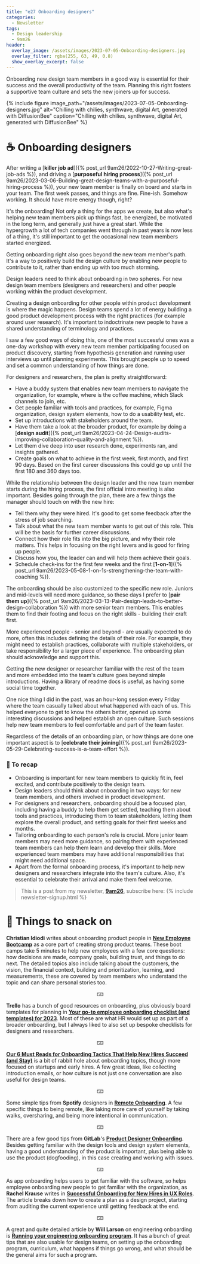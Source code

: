 ```yaml
---
title: "e27 Onboarding designers"
categories:
  - Newsletter
tags:
  - Design leadership
  - 9am26
header:
  overlay_image: /assets/images/2023-07-05-Onboarding-designers.jpg
  overlay_filter: rgba(255, 63, 49, 0.8)
  show_overlay_excerpt: false
---
```


Onboarding new design team members in a good way is essential for their success and the overall productivity of the team. Planning this right fosters a supportive team culture and sets the new joiners up for success.

{% include figure image_path="/assets/images/2023-07-05-Onboarding-designers.jpg" alt="Chilling with chilies, synthwave, digital Art, generated with DiffusionBee" caption="Chilling with chilies, synthwave, digital Art, generated with DiffusionBee" %}

# ☕ Onboarding designers

After writing a [**killer job ad**]({% post_url 9am26/2022-10-27-Writing-great-job-ads %}), and driving a [**purposeful hiring process**]({% post_url 9am26/2023-03-06-Building-great-design-teams-with-a-purposeful-hiring-process %}), your new team member is finally on board and starts in your team. The first week passes, and things are fine. Fine-ish. Somehow working. It should have more energy though, right? 

It's the onboarding! Not only a thing for the apps we create, but also what's helping new team members pick up things fast, be energized, be motivated in the long term, and generally just have a great start. While the hypergrowth a lot of tech companies went through in past years is now less of a thing, it's still important to get the occasional new team members started energized.

Getting onboarding right also goes beyond the new team member's path. It's a way to positively build the design culture by enabling new people to contribute to it, rather than ending up with too much storming.

Design leaders need to think about onboarding in two spheres. For new design team members (designers and researchers) and other people working within the product development.

Creating a design onboarding for other people within product development is where the magic happens. Design teams spend a lot of energy building a good product development process with the right practices (for example around user research). It's important to indoctrinate new people to have a shared understanding of terminology and practices.

I saw a few good ways of doing this, one of the most successful ones was a one-day workshop with every new team member participating focused on product discovery, starting from hypothesis generation and running user interviews up until planning experiments. This brought people up to speed and set a common understanding of how things are done.

For designers and researchers, the plan is pretty straightforward:
- Have a buddy system that enables new team members to navigate the organization, for example, where is the coffee machine, which Slack channels to join, etc.
- Get people familiar with tools and practices, for example, Figma organization, design system elements, how to do a usability test, etc.
- Set up introductions with stakeholders around the team.
- Have them take a look at the broader product, for example by doing a [**design audit**]({% post_url 9am26/2023-04-24-Design-audits-improving-collaboration-quality-and-alignment %}).
- Let them dive deep into user research done, experiments ran, and insights gathered.
- Create goals on what to achieve in the first week, first month, and first 90 days. Based on the first career discussions this could go up until the first 180 and 360 days too.

While the relationship between the design leader and the new team member starts during the hiring process, the first official intro meeting is also important. Besides going through the plan, there are a few things the manager should touch on with the new hire:
- Tell them why they were hired. It's good to get some feedback after the stress of job searching.
- Talk about what the new team member wants to get out of this role. This will be the basis for further career discussions.
- Connect how their role fits into the big picture, and why their role matters. This helps in focusing on the right levers and is good for firing up people.
- Discuss how you, the leader can and will help them achieve their goals.
- Schedule check-ins for the first few weeks and the first [**1-on-1**]({% post_url 9am26/2023-05-08-1-on-1s-strengthening-the-team-with-coaching %}). 

The onboarding should be also customized to the specific new role. Juniors and mid-levels will need more guidance, so these days I prefer to [**pair them up**]({% post_url 9am26/2023-03-13-Pair-design-leads-to-better-design-collaboration %}) with more senior team members. This enables them to find their footing and focus on the right skills - building their craft first.

More experienced people - senior and beyond - are usually expected to do more, often this includes defining the details of their role. For example, they might need to establish practices, collaborate with multiple stakeholders, or take responsibility for a larger piece of experience. The onboarding plan should acknowledge and support this. 

Getting the new designer or researcher familiar with the rest of the team and more embedded into the team's culture goes beyond simple introductions. Having a library of readme docs is useful, as having some social time together. 

One nice thing I did in the past, was an hour-long session every Friday where the team casually talked about what happened with each of us. This helped everyone to get to know the others better, opened up some interesting discussions and helped establish an open culture. Such sessions help new team members to feel comfortable and part of the team faster.

Regardless of the details of an onboarding plan, or how things are done one important aspect is to [**celebrate their joining**]({% post_url 9am26/2023-05-29-Celebrating-success-is-a-team-effort %}). 

### 🥤 To recap

- Onboarding is important for new team members to quickly fit in, feel excited, and contribute positively to the design team.
- Design leaders should think about onboarding in two ways: for new team members, and others involved in product development.
- For designers and researchers, onboarding should be a focused plan, including having a buddy to help them get settled, teaching them about tools and practices, introducing them to team stakeholders, letting them explore the overall product, and setting goals for their first weeks and months.
- Tailoring onboarding to each person's role is crucial. More junior team members may need more guidance, so pairing them with experienced team members can help them learn and develop their skills. More experienced team members may have additional responsibilities that might need additional space.
- Apart from the formal onboarding process, it's important to help new designers and researchers integrate into the team's culture. Also, it's essential to celebrate their arrival and make them feel welcome.

> This is a post from my newsletter, **[9am26](https://polgarp.com/categories/newsletter/)**, subscribe here:
> {% include newsletter-signup.html %}

# 🍪 Things to snack on

**Christian Idiodi** writes about onboarding product people in [**New Employee Bootcamp**](https://svpg.com/new-employee-bootcamp/) as a core part of creating strong product teams. These boot camps take 5 minutes to help new employees with a few core questions: how decisions are made, company goals, building trust, and things to do next. The detailed topics also include talking about the customers, the vision, the financial context, building and prioritization, learning, and measurements, these are covered by team members who understand the topic and can share personal stories too. 

<p style="text-align: center;">🁃</p>

**Trello** has a bunch of good resources on onboarding, plus obviously board templates for planning in [**Your go-to employee onboarding checklist (and templates) for 2023**](https://blog.trello.com/employee-onboarding-checklist-and-templates). Most of these are what HR would set up as part of a broader onboarding, but I always liked to also set up bespoke checklists for designers and researchers. 

<p style="text-align: center;">🁃</p>

[**Our 6 Must Reads for Onboarding Tactics That Help New Hires Succeed (and Stay)**](https://review.firstround.com/our-6-must-reads-for-onboarding-tactics-that-help-new-hires-succeed-and-stay) is a bit of rabbit hole about onboarding topics, though more focused on startups and early hires. A few great ideas, like collecting introduction emails, or how culture is not just one conversation are also useful for design teams.

<p style="text-align: center;">🁃</p>

Some simple tips from **Spotify** designers in [**Remote Onboarding**](https://spotify.design/article/remote-onboarding). A few specific things to being remote, like taking more care of yourself by taking walks, oversharing, and being more intentional in communication.

<p style="text-align: center;">🁃</p>

There are a few good tips from **GitLab**'s [**Product Designer Onboarding**](https://about.gitlab.com/handbook/product/ux/product-designer-onboarding/). Besides getting familiar with the design tools and design system elements, having a good understanding of the product is important, plus being able to use the product (dogfooding), in this case creating and working with issues. 

<p style="text-align: center;">🁃</p>

As app onboarding helps users to get familiar with the software, so helps employee onboarding new people to get familiar with the organization, as **Rachel Krause** writes in [**Successful Onboarding for New Hires in UX Roles**](https://www.nngroup.com/articles/onboarding-new-hires/). The article breaks down how to create a plan as a design project, starting from auditing the current experience until getting feedback at the end.

<p style="text-align: center;">🁃</p>

A great and quite detailed article by **Will Larson** on engineering onboarding is [**Running your engineering onboarding program**](https://lethain.com/engineering-onboarding-programs/). It has a bunch of great tips that are also usable for design teams, on setting up the onboarding program, curriculum, what happens if things go wrong, and what should be the general aims for such a program.